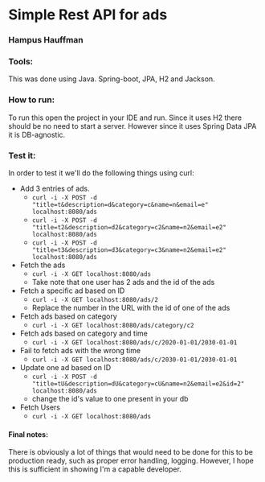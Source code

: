 # Simple Rest API for ads
### Hampus Hauffman 

### Tools:
This was done using Java. Spring-boot, JPA, H2 and Jackson.

### How to run:
To run this open the project in your IDE and run. 
Since it uses H2 there should be no need to start a server.
However since it uses Spring Data JPA it is DB-agnostic.

### Test it:
In order to test it we'll do the following things using curl:
* Add 3 entries of ads.
    * ```curl -i -X POST -d "title=t&description=d&category=c&name=n&email=e" localhost:8080/ads```
    * ```curl -i -X POST -d "title=t2&description=d2&category=c2&name=n2&email=e2" localhost:8080/ads```
    * ```curl -i -X POST -d "title=t3&description=d3&category=c3&name=n2&email=e2" localhost:8080/ads```
* Fetch the ads
    * ```curl -i -X GET localhost:8080/ads```
    * Take note that one user has 2 ads and the id of the ads
* Fetch a specific ad based on ID
    * ```curl -i -X GET localhost:8080/ads/2```
    * Replace the number in the URL with the id of one of the ads
* Fetch ads based on category
    * ```curl -i -X GET localhost:8080/ads/category/c2```
* Fetch ads based on category and time
    * ```curl -i -X GET localhost:8080/ads/c/2020-01-01/2030-01-01```
* Fail to fetch ads with the wrong time
    * ```curl -i -X GET localhost:8080/ads/c/2030-01-01/2030-01-01```
* Update one ad based on ID
    * ```curl -i -X POST -d "title=tU&description=dU&category=cU&name=n2&email=e2&id=2" localhost:8080/ads```
    * change the id's value to one present in your db
* Fetch Users
    * ```curl -i -X GET localhost:8080/ads```
  





#### Final notes:
There is obviously a lot of things that would need to be done
for this to be production ready, such as proper error handling, logging.
However, I hope this is sufficient in showing I'm a capable developer.


